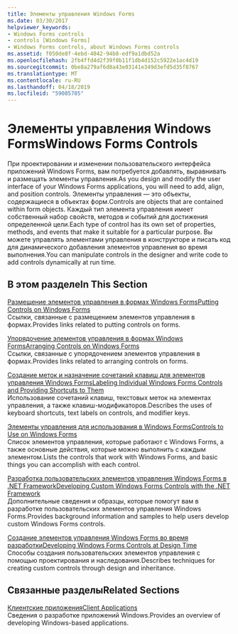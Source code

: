 ```yaml
---
title: Элементы управления Windows Forms
ms.date: 03/30/2017
helpviewer_keywords:
- Windows Forms controls
- controls [Windows Forms]
- Windows Forms controls, about Windows Forms controls
ms.assetid: f050de8f-4ebd-4042-94b8-edf9a1dbd52a
ms.openlocfilehash: 2fb4ffd4d2f39f0b11f1db4d152c5922e1ac4d19
ms.sourcegitcommit: 0be8a279af6d8a43e03141e349d3efd5d35f8767
ms.translationtype: MT
ms.contentlocale: ru-RU
ms.lasthandoff: 04/18/2019
ms.locfileid: "59085705"
---
```

# <a name="windows-forms-controls"></a><span data-ttu-id="c94b9-102">Элементы управления Windows Forms</span><span class="sxs-lookup"><span data-stu-id="c94b9-102">Windows Forms Controls</span></span>
<span data-ttu-id="c94b9-103">При проектировании и изменении пользовательского интерфейса приложений Windows Forms, вам потребуется добавлять, выравнивать и размещать элементы управления.</span><span class="sxs-lookup"><span data-stu-id="c94b9-103">As you design and modify the user interface of your Windows Forms applications, you will need to add, align, and position controls.</span></span> <span data-ttu-id="c94b9-104">Элементы управления — это объекты, содержащиеся в объектах форм.</span><span class="sxs-lookup"><span data-stu-id="c94b9-104">Controls are objects that are contained within form objects.</span></span> <span data-ttu-id="c94b9-105">Каждый тип элемента управления имеет собственный набор свойств, методов и событий для достижения определенной цели.</span><span class="sxs-lookup"><span data-stu-id="c94b9-105">Each type of control has its own set of properties, methods, and events that make it suitable for a particular purpose.</span></span> <span data-ttu-id="c94b9-106">Вы можете управлять элементами управления в конструкторе и писать код для динамического добавления элементов управления во время выполнения.</span><span class="sxs-lookup"><span data-stu-id="c94b9-106">You can manipulate controls in the designer and write code to add controls dynamically at run time.</span></span>  
  
## <a name="in-this-section"></a><span data-ttu-id="c94b9-107">В этом разделе</span><span class="sxs-lookup"><span data-stu-id="c94b9-107">In This Section</span></span>  
 [<span data-ttu-id="c94b9-108">Размещение элементов управления в формах Windows Forms</span><span class="sxs-lookup"><span data-stu-id="c94b9-108">Putting Controls on Windows Forms</span></span>](putting-controls-on-windows-forms.md)  
 <span data-ttu-id="c94b9-109">Ссылки, связанные с размещением элементов управления в формах.</span><span class="sxs-lookup"><span data-stu-id="c94b9-109">Provides links related to putting controls on forms.</span></span>  
  
 [<span data-ttu-id="c94b9-110">Упорядочение элементов управления в формах Windows Forms</span><span class="sxs-lookup"><span data-stu-id="c94b9-110">Arranging Controls on Windows Forms</span></span>](arranging-controls-on-windows-forms.md)  
 <span data-ttu-id="c94b9-111">Ссылки, связанные с упорядочением элементов управления в формах.</span><span class="sxs-lookup"><span data-stu-id="c94b9-111">Provides links related to arranging controls on forms.</span></span>  
  
 [<span data-ttu-id="c94b9-112">Создание меток и назначение сочетаний клавиш для элементов управления Windows Forms</span><span class="sxs-lookup"><span data-stu-id="c94b9-112">Labeling Individual Windows Forms Controls and Providing Shortcuts to Them</span></span>](labeling-individual-windows-forms-controls-and-providing-shortcuts-to-them.md)  
 <span data-ttu-id="c94b9-113">Использование сочетаний клавиш, текстовых меток на элементах управления, а также клавиш-модификаторов.</span><span class="sxs-lookup"><span data-stu-id="c94b9-113">Describes the uses of keyboard shortcuts, text labels on controls, and modifier keys.</span></span>  
  
 [<span data-ttu-id="c94b9-114">Элементы управления для использования в Windows Forms</span><span class="sxs-lookup"><span data-stu-id="c94b9-114">Controls to Use on Windows Forms</span></span>](controls-to-use-on-windows-forms.md)  
 <span data-ttu-id="c94b9-115">Список элементов управления, которые работают с Windows Forms, а также основные действия, которые можно выполнить с каждым элементом.</span><span class="sxs-lookup"><span data-stu-id="c94b9-115">Lists the controls that work with Windows Forms, and basic things you can accomplish with each control.</span></span>  
  
 [<span data-ttu-id="c94b9-116">Разработка пользовательских элементов управления Windows Forms в .NET Framework</span><span class="sxs-lookup"><span data-stu-id="c94b9-116">Developing Custom Windows Forms Controls with the .NET Framework</span></span>](developing-custom-windows-forms-controls.md)  
 <span data-ttu-id="c94b9-117">Дополнительные сведения и образцы, которые помогут вам в разработке пользовательских элементов управления Windows Forms.</span><span class="sxs-lookup"><span data-stu-id="c94b9-117">Provides background information and samples to help users develop custom Windows Forms controls.</span></span>  
  
 [<span data-ttu-id="c94b9-118">Создание элементов управления Windows Forms во время разработки</span><span class="sxs-lookup"><span data-stu-id="c94b9-118">Developing Windows Forms Controls at Design Time</span></span>](developing-windows-forms-controls-at-design-time.md)  
 <span data-ttu-id="c94b9-119">Способы создания пользовательских элементов управления с помощью проектирования и наследования.</span><span class="sxs-lookup"><span data-stu-id="c94b9-119">Describes techniques for creating custom controls through design and inheritance.</span></span>  
  
## <a name="related-sections"></a><span data-ttu-id="c94b9-120">Связанные разделы</span><span class="sxs-lookup"><span data-stu-id="c94b9-120">Related Sections</span></span>  
 [<span data-ttu-id="c94b9-121">Клиентские приложения</span><span class="sxs-lookup"><span data-stu-id="c94b9-121">Client Applications</span></span>](../../develop-client-apps.md)  
 <span data-ttu-id="c94b9-122">Сведения о разработке приложений Windows.</span><span class="sxs-lookup"><span data-stu-id="c94b9-122">Provides an overview of developing Windows-based applications.</span></span>  
